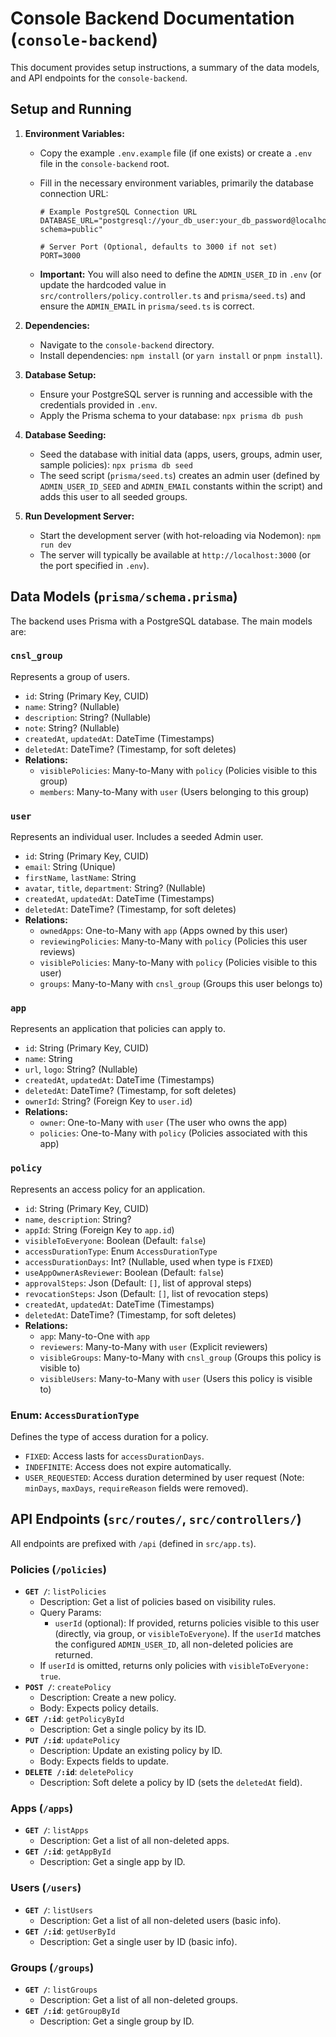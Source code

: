 # Console Backend Documentation (`console-backend`)

This document provides setup instructions, a summary of the data models, and API endpoints for the `console-backend`.

## Setup and Running

1.  **Environment Variables:**

    - Copy the example `.env.example` file (if one exists) or create a `.env` file in the `console-backend` root.
    - Fill in the necessary environment variables, primarily the database connection URL:

      ```dotenv
      # Example PostgreSQL Connection URL
      DATABASE_URL="postgresql://your_db_user:your_db_password@localhost:5433/console_db?schema=public"

      # Server Port (Optional, defaults to 3000 if not set)
      PORT=3000
      ```

    - **Important:** You will also need to define the `ADMIN_USER_ID` in `.env` (or update the hardcoded value in `src/controllers/policy.controller.ts` and `prisma/seed.ts`) and ensure the `ADMIN_EMAIL` in `prisma/seed.ts` is correct.

2.  **Dependencies:**

    - Navigate to the `console-backend` directory.
    - Install dependencies: `npm install` (or `yarn install` or `pnpm install`).

3.  **Database Setup:**

    - Ensure your PostgreSQL server is running and accessible with the credentials provided in `.env`.
    - Apply the Prisma schema to your database: `npx prisma db push`

4.  **Database Seeding:**

    - Seed the database with initial data (apps, users, groups, admin user, sample policies): `npx prisma db seed`
    - The seed script (`prisma/seed.ts`) creates an admin user (defined by `ADMIN_USER_ID_SEED` and `ADMIN_EMAIL` constants within the script) and adds this user to all seeded groups.

5.  **Run Development Server:**
    - Start the development server (with hot-reloading via Nodemon): `npm run dev`
    - The server will typically be available at `http://localhost:3000` (or the port specified in `.env`).

## Data Models (`prisma/schema.prisma`)

The backend uses Prisma with a PostgreSQL database. The main models are:

### `cnsl_group`

Represents a group of users.

- `id`: String (Primary Key, CUID)
- `name`: String? (Nullable)
- `description`: String? (Nullable)
- `note`: String? (Nullable)
- `createdAt`, `updatedAt`: DateTime (Timestamps)
- `deletedAt`: DateTime? (Timestamp, for soft deletes)
- **Relations:**
  - `visiblePolicies`: Many-to-Many with `policy` (Policies visible to this group)
  - `members`: Many-to-Many with `user` (Users belonging to this group)

### `user`

Represents an individual user. Includes a seeded Admin user.

- `id`: String (Primary Key, CUID)
- `email`: String (Unique)
- `firstName`, `lastName`: String
- `avatar`, `title`, `department`: String? (Nullable)
- `createdAt`, `updatedAt`: DateTime (Timestamps)
- `deletedAt`: DateTime? (Timestamp, for soft deletes)
- **Relations:**
  - `ownedApps`: One-to-Many with `app` (Apps owned by this user)
  - `reviewingPolicies`: Many-to-Many with `policy` (Policies this user reviews)
  - `visiblePolicies`: Many-to-Many with `policy` (Policies visible to this user)
  - `groups`: Many-to-Many with `cnsl_group` (Groups this user belongs to)

### `app`

Represents an application that policies can apply to.

- `id`: String (Primary Key, CUID)
- `name`: String
- `url`, `logo`: String? (Nullable)
- `createdAt`, `updatedAt`: DateTime (Timestamps)
- `deletedAt`: DateTime? (Timestamp, for soft deletes)
- `ownerId`: String? (Foreign Key to `user.id`)
- **Relations:**
  - `owner`: One-to-Many with `user` (The user who owns the app)
  - `policies`: One-to-Many with `policy` (Policies associated with this app)

### `policy`

Represents an access policy for an application.

- `id`: String (Primary Key, CUID)
- `name`, `description`: String?
- `appId`: String (Foreign Key to `app.id`)
- `visibleToEveryone`: Boolean (Default: `false`)
- `accessDurationType`: Enum `AccessDurationType`
- `accessDurationDays`: Int? (Nullable, used when type is `FIXED`)
- `useAppOwnerAsReviewer`: Boolean (Default: `false`)
- `approvalSteps`: Json (Default: `[]`, list of approval steps)
- `revocationSteps`: Json (Default: `[]`, list of revocation steps)
- `createdAt`, `updatedAt`: DateTime (Timestamps)
- `deletedAt`: DateTime? (Timestamp, for soft deletes)
- **Relations:**
  - `app`: Many-to-One with `app`
  - `reviewers`: Many-to-Many with `user` (Explicit reviewers)
  - `visibleGroups`: Many-to-Many with `cnsl_group` (Groups this policy is visible to)
  - `visibleUsers`: Many-to-Many with `user` (Users this policy is visible to)

### Enum: `AccessDurationType`

Defines the type of access duration for a policy.

- `FIXED`: Access lasts for `accessDurationDays`.
- `INDEFINITE`: Access does not expire automatically.
- `USER_REQUESTED`: Access duration determined by user request (Note: `minDays`, `maxDays`, `requireReason` fields were removed).

## API Endpoints (`src/routes/`, `src/controllers/`)

All endpoints are prefixed with `/api` (defined in `src/app.ts`).

### Policies (`/policies`)

- **`GET /`**: `listPolicies`
  - Description: Get a list of policies based on visibility rules.
  - Query Params:
    - `userId` (optional): If provided, returns policies visible to this user (directly, via group, or `visibleToEveryone`). If the `userId` matches the configured `ADMIN_USER_ID`, all non-deleted policies are returned.
  - If `userId` is omitted, returns only policies with `visibleToEveryone: true`.
- **`POST /`**: `createPolicy`
  - Description: Create a new policy.
  - Body: Expects policy details.
- **`GET /:id`**: `getPolicyById`
  - Description: Get a single policy by its ID.
- **`PUT /:id`**: `updatePolicy`
  - Description: Update an existing policy by ID.
  - Body: Expects fields to update.
- **`DELETE /:id`**: `deletePolicy`
  - Description: Soft delete a policy by ID (sets the `deletedAt` field).

### Apps (`/apps`)

- **`GET /`**: `listApps`
  - Description: Get a list of all non-deleted apps.
- **`GET /:id`**: `getAppById`
  - Description: Get a single app by ID.

### Users (`/users`)

- **`GET /`**: `listUsers`
  - Description: Get a list of all non-deleted users (basic info).
- **`GET /:id`**: `getUserById`
  - Description: Get a single user by ID (basic info).

### Groups (`/groups`)

- **`GET /`**: `listGroups`
  - Description: Get a list of all non-deleted groups.
- **`GET /:id`**: `getGroupById`
  - Description: Get a single group by ID.
